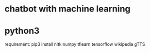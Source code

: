 # chatbot with machine learning
# python3
requirement: pip3 install
nltk
numpy
tflearn
tensorflow
wikipedia
gTTS

